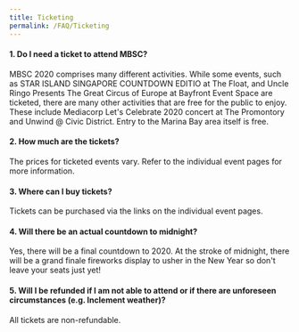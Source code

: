 ```yaml
---
title: Ticketing
permalink: /FAQ/Ticketing
---
```


#### 1. Do I need a ticket to attend MBSC?

MBSC 2020 comprises many different activities. While some events, such as STAR ISLAND SINGAPORE COUNTDOWN EDITIO at The Float, and Uncle Ringo Presents The Great Circus of Europe at Bayfront Event Space are ticketed, there are many other activities that are free for the public to enjoy. These include Mediacorp Let's Celebrate 2020 concert at The Promontory and Unwind @ Civic District. Entry to the Marina Bay area itself is free. 

#### 2. How much are the tickets?

The prices for ticketed events vary. Refer to the individual event pages for more information. 

#### 3. Where can I buy tickets? 

Tickets can be purchased via the links on the individual event pages. 

#### 4. Will there be an actual countdown to midnight? 

Yes, there will be a final countdown to 2020. At the stroke of midnight, there will be a grand finale fireworks display to usher in the New Year so don't leave your seats just yet! 

#### 5. Will I be refunded if I am not able to attend or if there are unforeseen circumstances (e.g. Inclement weather)? 

All tickets are non-refundable.
